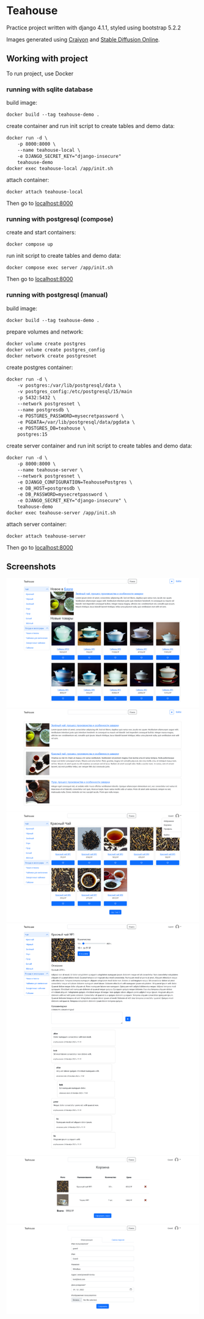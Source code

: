 # Teahouse

Practice project written with django 4.1.1, styled using bootstrap 5.2.2

Images generated using [Craiyon](https://www.craiyon.com/) and [Stable Diffusion
Online](https://stablediffusionweb.com/).

## Working with project
To run project, use Docker

### running with sqlite database
build image:
```
docker build --tag teahouse-demo .
```

create container and run init script to create tables and demo data:
```
docker run -d \
    -p 8000:8000 \
    --name teahouse-local \
    -e DJANGO_SECRET_KEY="django-insecure"
    teahouse-demo
docker exec teahouse-local /app/init.sh
```

attach container:
```
docker attach teahouse-local
```

Then go to [localhost:8000](http://localhost:8000/)

### running with postgresql (compose)
create and start containers:
```
docker compose up
```

run init script to create tables and demo data:
```
docker compose exec server /app/init.sh
```

Then go to [localhost:8000](http://localhost:8000/)

### running with postgresql (manual)
build image:
```
docker build --tag teahouse-demo .
```

prepare volumes and network:
```
docker volume create postgres
docker volume create postgres_config
docker network create postgresnet
```

create postgres container:
```
docker run -d \
    -v postgres:/var/lib/postgresql/data \
    -v postgres_config:/etc/postgresql/15/main
    -p 5432:5432 \
    --network postgresnet \
    --name postgresdb \
    -e POSTGRES_PASSWORD=mysecretpassword \
    -e PGDATA=/var/lib/postgresql/data/pgdata \
    -e POSTGRES_DB=teahouse \
    postgres:15
```

create server container and run init script to create tables and demo data:
```
docker run -d \
    -p 8000:8000 \
    --name teahouse-server \
    --network postgresnet \
    -e DJANGO_CONFIGURATION=TeahousePostgres \
    -e DB_HOST=postgresdb \
    -e DB_PASSWORD=mysecretpassword \
    -e DJANGO_SECRET_KEY="django-insecure" \
    teahouse-demo
docker exec teahouse-server /app/init.sh
```

attach server container:
```
docker attach teahouse-server
```

Then go to [localhost:8000](http://localhost:8000/)

## Screenshots
![Home page](screenshots/home.png?raw=true "Home page")
![Article page](screenshots/articles.png?raw=true "Article page")
![Products page](screenshots/products.png?raw=true "Products page")
![Product detail page](screenshots/product-detail.png?raw=true "Product detail page")
![Cart page](screenshots/cart.png?raw=true "Cart page")
![Profile page](screenshots/profile.png?raw=true "Profile page")

